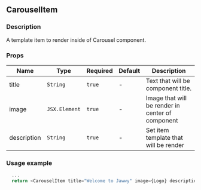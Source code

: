 ## <a name="section-carousel-item"> CarouselItem </a>

### Description

A template item to render inside of Carousel component.

### Props

| Name        | Type          | Required | Default | Description                                      |
| ----------- | ------------- | -------- | ------- | ------------------------------------------------ |
| title       | `String`      | `true`   | -       | Text that will be component title.               |
| image       | `JSX.Element` | `true`   | -       | Image that will be render in center of component |
| description | `String`      | `true`   | -       | Set item template that will be render            |

### Usage example

```js
  ...
  return <CarouselItem title="Welcome to Jawwy" image={Logo} description="Join us!..." />
```

